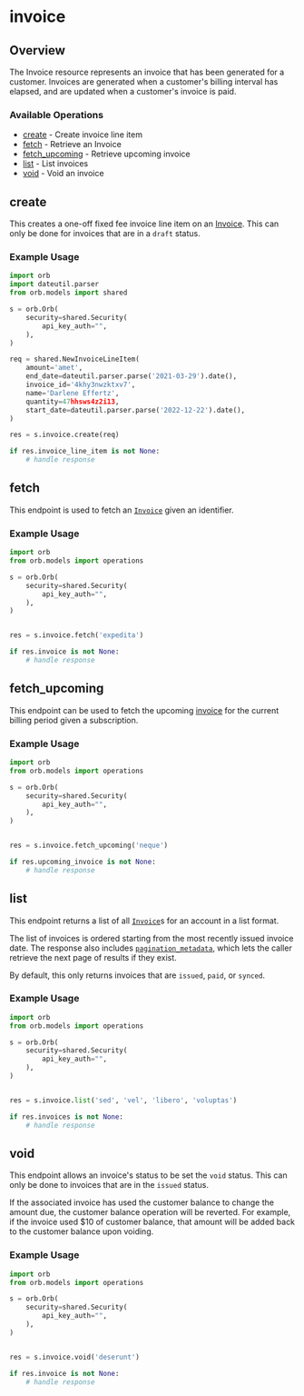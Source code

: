 # invoice

## Overview

The Invoice resource represents an invoice that has been generated for a customer. Invoices are generated when a customer's billing interval has elapsed, and are updated when a customer's invoice is paid.

### Available Operations

* [create](#create) - Create invoice line item
* [fetch](#fetch) - Retrieve an Invoice
* [fetch_upcoming](#fetch_upcoming) - Retrieve upcoming invoice
* [list](#list) - List invoices
* [void](#void) - Void an invoice

## create

This creates a one-off fixed fee invoice line item on an [Invoice](../guides/concepts#invoice). This can only be done for invoices that are in a `draft` status.

### Example Usage

```python
import orb
import dateutil.parser
from orb.models import shared

s = orb.Orb(
    security=shared.Security(
        api_key_auth="",
    ),
)

req = shared.NewInvoiceLineItem(
    amount='amet',
    end_date=dateutil.parser.parse('2021-03-29').date(),
    invoice_id='4khy3nwzktxv7',
    name='Darlene Effertz',
    quantity=47hhsws4z2i13,
    start_date=dateutil.parser.parse('2022-12-22').date(),
)

res = s.invoice.create(req)

if res.invoice_line_item is not None:
    # handle response
```

## fetch

This endpoint is used to fetch an [`Invoice`](../guides/concepts#invoice) given an identifier.

### Example Usage

```python
import orb
from orb.models import operations

s = orb.Orb(
    security=shared.Security(
        api_key_auth="",
    ),
)


res = s.invoice.fetch('expedita')

if res.invoice is not None:
    # handle response
```

## fetch_upcoming

This endpoint can be used to fetch the upcoming [invoice](../guides/concepts#invoice) for the current billing period given a subscription.

### Example Usage

```python
import orb
from orb.models import operations

s = orb.Orb(
    security=shared.Security(
        api_key_auth="",
    ),
)


res = s.invoice.fetch_upcoming('neque')

if res.upcoming_invoice is not None:
    # handle response
```

## list

This endpoint returns a list of all [`Invoice`](../guides/concepts#invoice)s for an account in a list format. 

The list of invoices is ordered starting from the most recently issued invoice date. The response also includes [`pagination_metadata`](../api/pagination), which lets the caller retrieve the next page of results if they exist.

By default, this only returns invoices that are `issued`, `paid`, or `synced`.

### Example Usage

```python
import orb
from orb.models import operations

s = orb.Orb(
    security=shared.Security(
        api_key_auth="",
    ),
)


res = s.invoice.list('sed', 'vel', 'libero', 'voluptas')

if res.invoices is not None:
    # handle response
```

## void

This endpoint allows an invoice's status to be set the `void` status. This can only be done to invoices that are in the `issued` status.

If the associated invoice has used the customer balance to change the amount due, the customer balance operation will be reverted. For example, if the invoice used $10 of customer balance, that amount will be added back to the customer balance upon voiding.

### Example Usage

```python
import orb
from orb.models import operations

s = orb.Orb(
    security=shared.Security(
        api_key_auth="",
    ),
)


res = s.invoice.void('deserunt')

if res.invoice is not None:
    # handle response
```
